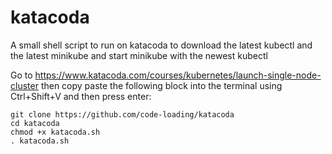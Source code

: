# katacoda

A small shell script to run on katacoda to download the latest kubectl and the latest minikube and start minikube with the newest kubectl

Go to https://www.katacoda.com/courses/kubernetes/launch-single-node-cluster then copy paste the following block into the terminal using Ctrl+Shift+V and then press enter:

```
git clone https://github.com/code-loading/katacoda
cd katacoda
chmod +x katacoda.sh
. katacoda.sh
```
